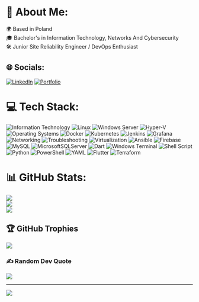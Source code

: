 # 💫 About Me:
🌍 Based in Poland<br>🎓 Bachelor's in Information Technology, Networks And Cybersecurity<br>🛠️ Junior Site Reliability Engineer / DevOps Enthusiast


## 🌐 Socials:
[![LinkedIn](https://img.shields.io/badge/LinkedIn-%230077B5.svg?logo=linkedin&logoColor=white)](https://linkedin.com/in/anwar-zaim)
[![Portfolio](https://img.shields.io/badge/Portfolio-000000?style=for-the-badge&logo=About.me&logoColor=white)](https://brunwa.github.io)

# 💻 Tech Stack:
![Information Technology](https://img.shields.io/badge/Information%20Technology-%23000000.svg?style=for-the-badge&logo=computer&logoColor=white) ![Linux](https://img.shields.io/badge/Linux-FCC624?style=for-the-badge&logo=linux&logoColor=black) ![Windows Server](https://img.shields.io/badge/Windows%20Server-0078D6?style=for-the-badge&logo=windows&logoColor=white) ![Hyper-V](https://img.shields.io/badge/Hyper--V-0078D6?style=for-the-badge&logo=microsoft&logoColor=white) ![Operating Systems](https://img.shields.io/badge/Operating%20Systems-0078D6?style=for-the-badge&logo=windows&logoColor=white) ![Docker](https://img.shields.io/badge/docker-%230db7ed.svg?style=for-the-badge&logo=docker&logoColor=white) ![Kubernetes](https://img.shields.io/badge/kubernetes-%23326ce5.svg?style=for-the-badge&logo=kubernetes&logoColor=white) ![Jenkins](https://img.shields.io/badge/jenkins-%232C5263.svg?style=for-the-badge&logo=jenkins&logoColor=white) ![Grafana](https://img.shields.io/badge/grafana-%23F46800.svg?style=for-the-badge&logo=grafana&logoColor=white) ![Networking](https://img.shields.io/badge/Networking-%23FF6600.svg?style=for-the-badge&logo=cisco&logoColor=white) ![Troubleshooting](https://img.shields.io/badge/Troubleshooting-%23404d59.svg?style=for-the-badge) ![Virtualization](https://img.shields.io/badge/Virtualization-%23183A61.svg?style=for-the-badge&logo=vmware&logoColor=white) ![Ansible](https://img.shields.io/badge/ansible-%231A1918.svg?style=for-the-badge&logo=ansible&logoColor=white) ![Firebase](https://img.shields.io/badge/firebase-%23039BE5.svg?style=for-the-badge&logo=firebase) ![MySQL](https://img.shields.io/badge/mysql-4479A1.svg?style=for-the-badge&logo=mysql&logoColor=white) ![MicrosoftSQLServer](https://img.shields.io/badge/Microsoft%20SQL%20Server-CC2927?style=for-the-badge&logo=microsoft%20sql%20server&logoColor=white) ![Dart](https://img.shields.io/badge/dart-%230175C2.svg?style=for-the-badge&logo=dart&logoColor=white) ![Windows Terminal](https://img.shields.io/badge/Windows%20Terminal-%234D4D4D.svg?style=for-the-badge&logo=windows-terminal&logoColor=white) ![Shell Script](https://img.shields.io/badge/shell_script-%23121011.svg?style=for-the-badge&logo=gnu-bash&logoColor=white) ![Python](https://img.shields.io/badge/python-3670A0?style=for-the-badge&logo=python&logoColor=ffdd54) ![PowerShell](https://img.shields.io/badge/PowerShell-%235391FE.svg?style=for-the-badge&logo=powershell&logoColor=white) ![YAML](https://img.shields.io/badge/yaml-%23ffffff.svg?style=for-the-badge&logo=yaml&logoColor=151515) ![Flutter](https://img.shields.io/badge/Flutter-%2302569B.svg?style=for-the-badge&logo=Flutter&logoColor=white) ![Terraform](https://img.shields.io/badge/terraform-%235835CC.svg?style=for-the-badge&logo=terraform&logoColor=white)
# 📊 GitHub Stats:
![](https://github-readme-stats.vercel.app/api?username=BruNwa&theme=dark&hide_border=false&include_all_commits=true&count_private=true)<br/>
![](https://github-readme-streak-stats.herokuapp.com/?user=BruNwa&theme=dark&hide_border=false)<br/>
![](https://github-readme-stats.vercel.app/api/top-langs/?username=BruNwa&theme=dark&hide_border=false&include_all_commits=true&count_private=true&layout=compact)

## 🏆 GitHub Trophies
![](https://github-profile-trophy.vercel.app/?username=BruNwa&theme=radical&no-frame=false&no-bg=true&margin-w=4)

### ✍️ Random Dev Quote
![](https://quotes-github-readme.vercel.app/api?type=horizontal&theme=radical)

---
[![](https://visitcount.itsvg.in/api?id=BruNwa&icon=0&color=0)](https://visitcount.itsvg.in)

<!-- Proudly created with GPRM ( https://gprm.itsvg.in ) -->
